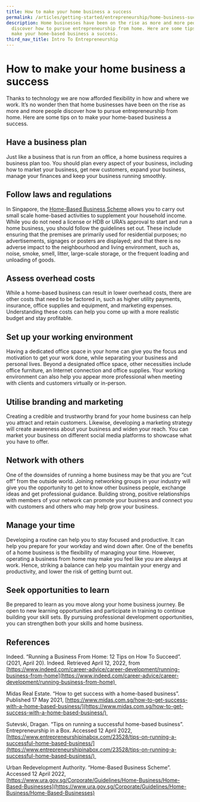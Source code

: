 ```yaml
---
title: How to make your home business a success
permalink: /articles/getting-started/entrepreneurship/home-business-success/
description: Home businesses have been on the rise as more and more people
  discover how to pursue entrepreneurship from home. Here are some tips on to
  make your home-based business a success.
third_nav_title: Intro To Entrepreneurship
---
```


# How to make your home business a success 

Thanks to technology we are now afforded flexibility in how and where we work. It’s no wonder then that home businesses have been on the rise as more and more people discover how to pursue entrepreneurship from home. Here are some tips on to make your home-based business a success. 

## Have a business plan 
    

Just like a business that is run from an office, a home business requires a business plan too. You should plan every aspect of your business, including how to market your business, get new customers, expand your business, manage your finances and keep your business running smoothly. 

## Follow laws and regulations 
    

In Singapore, the [Home-Based Business Scheme](https://www.ura.gov.sg/Corporate/Guidelines/Home-Business/Home-Based-Businesses) allows you to carry out small scale home-based activities to supplement your household income. While you do not need a license or HDB or URA’s approval to start and run a home business, you should follow the guidelines set out. These include ensuring that the premises are primarily used for residential purposes; no advertisements, signages or posters are displayed; and that there is no adverse impact to the neighbourhood and living environment, such as, noise, smoke, smell, litter, large-scale storage, or the frequent loading and unloading of goods. 

## Assess overhead costs 
    

While a home-based business can result in lower overhead costs, there are other costs that need to be factored in, such as higher utility payments, insurance, office supplies and equipment, and marketing expenses. Understanding these costs can help you come up with a more realistic budget and stay profitable.  

## Set up your working environment 
    

Having a dedicated office space in your home can give you the focus and motivation to get your work done, while separating your business and personal lives. Beyond a designated office space, other necessities include office furniture, an Internet connection and office supplies. Your working environment can also help you appear more professional when meeting with clients and customers virtually or in\-person. 

##    Utilise branding and marketing 
    

Creating a credible and trustworthy brand for your home business can help you attract and retain customers. Likewise, developing a marketing strategy will create awareness about your business and widen your reach. You can market your business on different social media platforms to showcase what you have to offer. 

##    Network with others 
    

One of the downsides of running a home business may be that you are “cut off” from the outside world. Joining networking groups in your industry will give you the opportunity to get to know other business people, exchange ideas and get professional guidance. Building strong, positive relationships with members of your network can promote your business and connect you with customers and others who may help grow your business. 

##    Manage your time 
    

Developing a routine can help you to stay focused and productive. It can help you prepare for your workday and wind down after. One of the benefits of a home business is the flexibility of managing your time. However, operating a business from home may make you feel like you are always at work. Hence, striking a balance can help you maintain your energy and productivity, and lower the risk of getting burnt out. 

##    Seek opportunities to learn 
    

Be prepared to learn as you move along your home business journey. Be open to new learning opportunities and participate in training to continue building your skill sets. By pursuing professional development opportunities, you can strengthen both your skills and home business. 

## References 

Indeed. “Running a Business From Home: 12 Tips on How To Succeed”. (2021, April 20). Indeed. Retrieved April 12, 2022, from [https://www.indeed.com/career-advice/career-development/running-business-from-home](https://www.indeed.com/career-advice/career-development/running-business-from-home) 

Midas Real Estate. “How to get success with a home-based business”. Published 17 May 2021, [https://www.midas.com.sg/how-to-get-success-with-a-home-based-business/](https://www.midas.com.sg/how-to-get-success-with-a-home-based-business/) 

Sutevski, Dragan. “Tips on running a successful home-based business”. Entrepreneurship in a Box. Accessed 12 April 2022, [https://www.entrepreneurshipinabox.com/23528/tips-on-running-a-successful-home-based-business/](https://www.entrepreneurshipinabox.com/23528/tips-on-running-a-successful-home-based-business/) 

Urban Redevelopment Authority. “Home-Based Business Scheme”. Accessed 12 April 2022, [https://www.ura.gov.sg/Corporate/Guidelines/Home-Business/Home-Based-Businesses](https://www.ura.gov.sg/Corporate/Guidelines/Home-Business/Home-Based-Businesses)